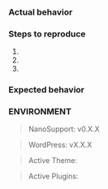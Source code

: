 <!-- Please follow issue template if you are submitting an issue. If it's not an issue, feel free to remove the template -->

### Actual behavior

<!-- Write here -->

### Steps to reproduce

1. 
2. 
3. 

### Expected behavior

<!-- Write here -->

### ENVIRONMENT

<!-- Complete your environment -->

> NanoSupport: v0.X.X

> WordPress: vX.X.X

> Active Theme: <!-- THEMENAME (PARENTTHEME - if it's a child theme) -->

> Active Plugins: <!-- Comma separated names of active plugins -->